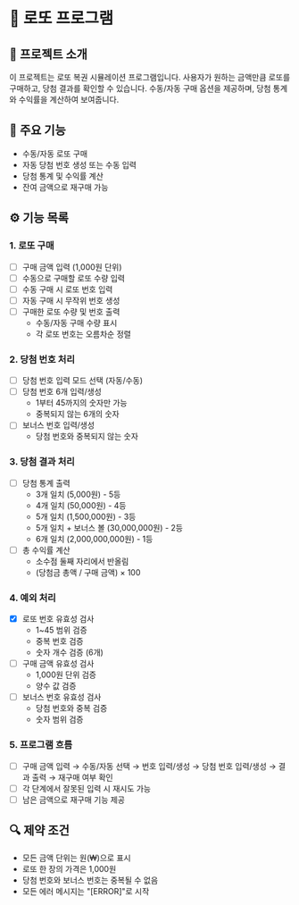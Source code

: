# 🎱 로또 프로그램

## 📝 프로젝트 소개

이 프로젝트는 로또 복권 시뮬레이션 프로그램입니다. 사용자가 원하는 금액만큼 로또를 구매하고, 당첨 결과를 확인할 수 있습니다. 수동/자동 구매 옵션을 제공하며, 당첨 통계와 수익률을 계산하여 보여줍니다.

## 🌟 주요 기능

- 수동/자동 로또 구매
- 자동 당첨 번호 생성 또는 수동 입력
- 당첨 통계 및 수익률 계산
- 잔여 금액으로 재구매 가능

## ⚙️ 기능 목록

### 1. 로또 구매

- [ ] 구매 금액 입력 (1,000원 단위)
- [ ] 수동으로 구매할 로또 수량 입력
- [ ] 수동 구매 시 로또 번호 입력
- [ ] 자동 구매 시 무작위 번호 생성
- [ ] 구매한 로또 수량 및 번호 출력
    - 수동/자동 구매 수량 표시
    - 각 로또 번호는 오름차순 정렬

### 2. 당첨 번호 처리

- [ ] 당첨 번호 입력 모드 선택 (자동/수동)
- [ ] 당첨 번호 6개 입력/생성
    - 1부터 45까지의 숫자만 가능
    - 중복되지 않는 6개의 숫자
- [ ] 보너스 번호 입력/생성
    - 당첨 번호와 중복되지 않는 숫자

### 3. 당첨 결과 처리

- [ ] 당첨 통계 출력
    - 3개 일치 (5,000원) - 5등
    - 4개 일치 (50,000원) - 4등
    - 5개 일치 (1,500,000원) - 3등
    - 5개 일치 + 보너스 볼 (30,000,000원) - 2등
    - 6개 일치 (2,000,000,000원) - 1등
- [ ] 총 수익률 계산
    - 소수점 둘째 자리에서 반올림
    - (당첨금 총액 / 구매 금액) × 100

### 4. 예외 처리

- [x] 로또 번호 유효성 검사
    - 1~45 범위 검증
    - 중복 번호 검증
    - 숫자 개수 검증 (6개)
- [ ] 구매 금액 유효성 검사
    - 1,000원 단위 검증
    - 양수 값 검증
- [ ] 보너스 번호 유효성 검사
    - 당첨 번호와 중복 검증
    - 숫자 범위 검증

### 5. 프로그램 흐름

- [ ] 구매 금액 입력 → 수동/자동 선택 → 번호 입력/생성 → 당첨 번호 입력/생성 → 결과 출력 → 재구매 여부 확인
- [ ] 각 단계에서 잘못된 입력 시 재시도 가능
- [ ] 남은 금액으로 재구매 기능 제공

## 🔍 제약 조건

- 모든 금액 단위는 원(₩)으로 표시
- 로또 한 장의 가격은 1,000원
- 당첨 번호와 보너스 번호는 중복될 수 없음
- 모든 에러 메시지는 "[ERROR]"로 시작
